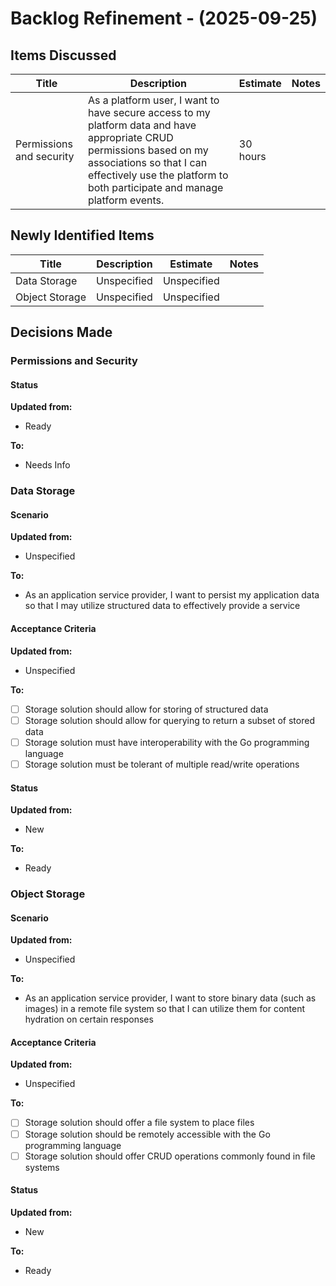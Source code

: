 # Backlog Refinement - (2025-09-25)

## Items Discussed
<!-- Items currently in the backlog that were discussed in this meeting -->

| Title | Description | Estimate | Notes |
| ----- | ----------- | -------- | ----- |
| Permissions and security | As a platform user, I want to have secure access to my platform data and have appropriate CRUD permissions based on my associations so that I can effectively use the platform to both participate and manage platform events. | 30 hours |  |

## Newly Identified Items
<!-- Items that were added to the backlog during this meeting -->

| Title | Description | Estimate | Notes |
| ----- | ----------- | -------- | ----- |
| Data Storage | Unspecified | Unspecified | |
| Object Storage | Unspecified | Unspecified | |

## Decisions Made

<!-- Agreements about readiness, phrasing, acceptance criteria, or decomposition of backlog items discussed -->
<!-- Each item discussed in the meeting should have its dedicated subsection here -->

### Permissions and Security

#### Status

**Updated from:**

- Ready

**To:**

- Needs Info

### Data Storage

#### Scenario

**Updated from:**

- Unspecified

**To:**

- As an application service provider, I want to persist my application data so that I may utilize structured data to effectively provide a service

#### Acceptance Criteria

**Updated from:**

- Unspecified

**To:**

- [ ] Storage solution should allow for storing of structured data
- [ ] Storage solution should allow for querying to return a subset of stored data
- [ ] Storage solution must have interoperability with the Go programming language
- [ ] Storage solution must be tolerant of multiple read/write operations

#### Status

**Updated from:**

- New

**To:**

- Ready

### Object Storage

#### Scenario

**Updated from:**

- Unspecified

**To:**

- As an application service provider, I want to store binary data (such as images) in a remote file system so that I can utilize them for content hydration on certain responses

#### Acceptance Criteria

**Updated from:**

- Unspecified

**To:**

- [ ] Storage solution should offer a file system to place files
- [ ] Storage solution should be remotely accessible with the Go programming language
- [ ] Storage solution should offer CRUD operations commonly found in file systems

#### Status

**Updated from:**

- New

**To:**

- Ready
